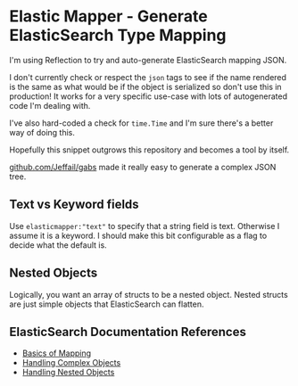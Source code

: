 # Elastic Mapper - Generate ElasticSearch Type Mapping

I'm using Reflection to try and auto-generate ElasticSearch mapping JSON.

I don't currently check or respect the `json` tags to see if the name rendered
is the same as what would be if the object is serialized so don't use this in
production! It works for a very specific use-case with lots of autogenerated
code I'm dealing with.

I've also hard-coded a check for `time.Time` and I'm sure there's a better way
of doing this.

Hopefully this snippet outgrows this repository and becomes a tool by itself.

[github.com/Jeffail/gabs](https://github.com/Jeffail/gabs) made it really easy
to generate a complex JSON tree.

## Text vs Keyword fields

Use `elasticmapper:"text"` to specify that a string field is text. Otherwise I
assume it is a keyword. I should make this bit configurable as a flag to decide
what the default is.

## Nested Objects

Logically, you want an array of structs to be a nested object. Nested structs
are just simple objects that ElasticSearch can flatten.

## ElasticSearch Documentation References

* [Basics of Mapping](https://www.elastic.co/guide/en/elasticsearch/reference/current/mapping.html)
* [Handling Complex Objects](https://www.elastic.co/guide/en/elasticsearch/guide/current/complex-core-fields.html)
* [Handling Nested Objects](https://www.elastic.co/guide/en/elasticsearch/guide/current/nested-objects.html)
